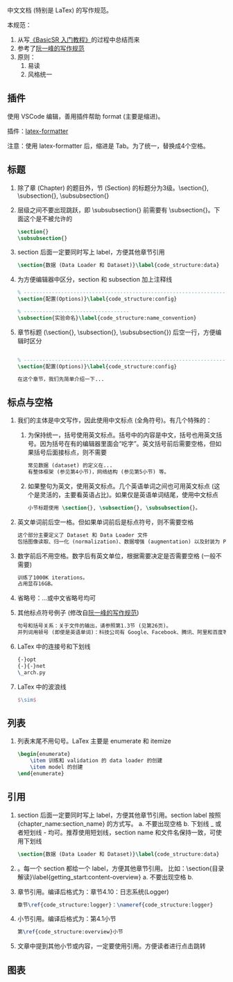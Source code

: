 中文文档 (特别是 LaTex) 的写作规范。

本规范：

1. 从写[《BasicSR 入门教程》](https://github.com/XPixelGroup/BasicSR-docs)的过程中总结而来
1. 参考了[阮一峰的写作规范](https://github.com/ruanyf/document-style-guide)
1. 原则：
    1. 易读
    1. 风格统一

## 插件

使用 VSCode 编辑，善用插件帮助 format (主要是缩进)。

插件：[latex-formatter](https://marketplace.visualstudio.com/items?itemName=nickfode.latex-formatter)

注意：使用 latex-formatter 后，缩进是 Tab。为了统一，替换成4个空格。

## 标题

1. 除了章 (Chapter) 的题目外，节 (Section) 的标题分为3级。\section{}, \subsection{}, \subsubsection{}
1. 层级之间不要出现跳跃，即 \subsubsection{} 前需要有  \subsection{}。下面这个是不被允许的

    ```latex
    \section{}
    \subsubsection{}
    ```

1. section 后面一定要同时写上 label，方便其他章节引用

    ```latex
    \section{数据 (Data Loader 和 Dataset)}\label{code_structure:data}
    ```

1. 为方便编辑器中区分，section 和 subsection 加上注释线

    ```latex
    % ------------------------------------------------------------------------------
    \section{配置(Options)}\label{code_structure:config}

    % ----------------------------------
    \subsection{实验命名}\label{code_structure:name_convention}
    ```

1. 章节标题 (\section{}, \subsection{}, \subsubsection{}) 后空一行，方便编辑时区分

    ```latex

    % ------------------------------------------------------------------------------
    \section{配置(Options)}\label{code_structure:config}

    在这个章节，我们先简单介绍一下...
    ```

## 标点与空格

1. 我们的主体是中文写作，因此使用中文标点 (全角符号)。有几个特殊的：
    1. 为保持统一，括号使用英文标点。括号中的内容是中文，括号也用英文括号。因为括号在有的编辑器里面会“吃字”。英文括号前后需要空格，但如果括号后面接标点，则不需要

        ```latex
        常见数据 (dataset) 的定义在...
        有整体框架 (参见第4小节)，网络结构 (参见第5小节) 等。
        ```

    1. 如果整句为英文，使用英文标点。几个英语单词之间也可用英文标点 (这个是灵活的，主要看英语占比)。如果仅是英语单词结尾，使用中文标点

        ```latex
        小节标题使用 \section{}, \subsection{}, \subsubsection{}。
        ```

1. 英文单词前后空一格。但如果单词前后是标点符号，则不需要空格

    ```latex
    这个部分主要定义了 Dataset 和 Data Loader 文件
    包括图像读取、归一化 (normalization)、数据增强 (augmentation) 以及封装为 PyTorch Tensor。
    ```

1. 数字前后不用空格。数字后有英文单位，根据需要决定是否需要空格 (一般不需要)

    ```latex
    训练了1000K iterations。
    占用显存16GB。
    ```

1. 省略号：...或中文省略号均可
1. 其他标点符号例子 (修改自[阮一峰的写作规范](https://github.com/ruanyf/document-style-guide))

    ```latex
    句号和括号关系：关于文件的输出，请参照第1.3节 (见第26页)。
    并列词用顿号 (即使是英语单词)：科技公司有 Google、Facebook、腾讯、阿里和百度等。
    ```

1. LaTex 中的连接号和下划线

    ```latex
    {-}opt
    {-}{-}net
    \_arch.py
    ```

1. LaTex 中的波浪线

    ```latex
    $\sim$
    ```

## 列表

1. 列表末尾不用句号。LaTex 主要是 enumerate 和 itemize

    ```latex
    \begin{enumerate}
        \item 训练和 validation 的 data loader 的创建
        \item model 的创建
    \end{enumerate}
    ```

## 引用

1. section 后面一定要同时写上 label，方便其他章节引用。section label 按照 {chapter_name:section_name} 的方式写。
    a. 不要出现空格
    b. 下划线 _ 或者短划线 - 均可。推荐使用短划线，section name 和文件名保持一致，可使用下划线

    ```latex
    \section{数据 (Data Loader 和 Dataset)}\label{code_structure:data}
    ```

1. 。每一个 section 都给一个 label，方便其他章节引用。
比如：\section{目录解读}\label{getting_start:content-overview}
 a. 不要出现空格
 b.

1. 章节引用。编译后格式为：章节4.10：日志系统(Logger)

    ```latex
    章节\ref{code_structure:logger}：\nameref{code_structure:logger}
    ```

1. 小节引用。编译后格式为：第4.1小节

    ```latex
    第\ref{code_structure:overview}小节
    ```

1. 文章中提到其他小节或内容，一定要使用引用。方便读者进行点击跳转

## 图表
